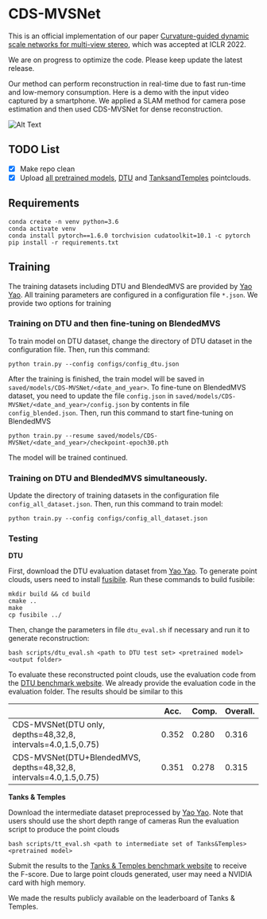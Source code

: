 # CDS-MVSNet
This is an official implementation of our paper [Curvature-guided dynamic scale networks for multi-view stereo](https://arxiv.org/pdf/2112.05999.pdf), which was accepted at ICLR 2022.

We are on progress to optimize the code. Please keep update the latest release.

Our method can perform reconstruction in real-time due to fast run-time and low-memory consumption. Here is a demo with the input video captured by a smartphone. We applied a SLAM method for camera pose estimation and then used CDS-MVSNet for dense reconstruction.

![Alt Text](demo.gif)

## TODO List
- [x] Make repo clean
- [x] Upload [all pretrained models](pretrained/), [DTU](https://kaist.gov-dooray.com/share/drive-files/kkmh2qu2awzo.ilfnXskMRIeGeWKmUj1XAQ) and [TanksandTemples](https://kaist.gov-dooray.com/share/drive-files/kkmh2qu2awzo.ptZ1DiyZRuC6NaHSAs3a0A) pointclouds.

## Requirements
    conda create -n venv python=3.6
    conda activate venv
    conda install pytorch==1.6.0 torchvision cudatoolkit=10.1 -c pytorch
    pip install -r requirements.txt

## Training
The training datasets including DTU and BlendedMVS are provided by [Yao Yao](https://github.com/YoYo000/MVSNet). 
 All training parameters are configured in a configuration file `*.json`. We provide two options for training

### Training on DTU and then fine-tuning on BlendedMVS
To train model on DTU dataset, change the directory of DTU dataset in the configuration file. Then, run this command:

    python train.py --config configs/config_dtu.json
    
After the training is finished, the train model will be saved in `saved/models/CDS-MVSNet/<date_and_year>`. 
To fine-tune on BlendedMVS dataset, you need to update the file `config.json` in `saved/models/CDS-MVSNet/<date_and_year>/config.json` by contents in file `config_blended.json`.
Then, run this command to start fine-tuning on BlendedMVS

    python train.py --resume saved/models/CDS-MVSNet/<date_and_year>/checkpoint-epoch30.pth
    
The model will be trained continued.

### Training on DTU and BlendedMVS simultaneously.
 
Update the directory of training datasets in the configuration file `config_all_dataset.json`.
Then, run this command to train model:

    python train.py --config configs/config_all_dataset.json
    
### Testing

**DTU**

First, download the DTU evaluation dataset from [Yao Yao](https://github.com/YoYo000/MVSNet).
To generate point clouds, users need to install [fusibile](https://github.com/kysucix/fusibile).
Run these commands to build fusibile:

    mkdir build && cd build
    cmake ..
    make
    cp fusibile ../

Then, change the parameters in file `dtu_eval.sh` if necessary and run it to generate reconstruction:

    bash scripts/dtu_eval.sh <path to DTU test set> <pretrained model> <output folder>

To evaluate these reconstructed point clouds, use the evaluation code from the [DTU benchmark website](https://roboimagedata.compute.dtu.dk/?page_id=36). 
We already provide the evaluation code in the evaluation folder. 
The results should be similar to this

|                       | Acc.   | Comp.  | Overall. |
|-----------------------|--------|--------|----------|
| CDS-MVSNet(DTU only, depths=48,32,8, intervals=4.0,1.5,0.75)  | 0.352  | 0.280  | 0.316    |
| CDS-MVSNet(DTU+BlendedMVS, depths=48,32,8, intervals=4.0,1.5,0.75)  | 0.351  | 0.278  | 0.315    |


**Tanks & Temples**

Download the intermediate dataset preprocessed by [Yao Yao](https://github.com/YoYo000/MVSNet).
Note that users should use the short depth range of cameras
Run the evaluation script to produce the point clouds

    bash scripts/tt_eval.sh <path to intermediate set of Tanks&Temples> <pretrained model>

Submit the results to the [Tanks & Temples benchmark website](https://www.tanksandtemples.org/) to receive the F-score. 
Due to large point clouds generated, user may need a NVIDIA card with high memory.

We made the results publicly available on the leaderboard of Tanks & Temples.
